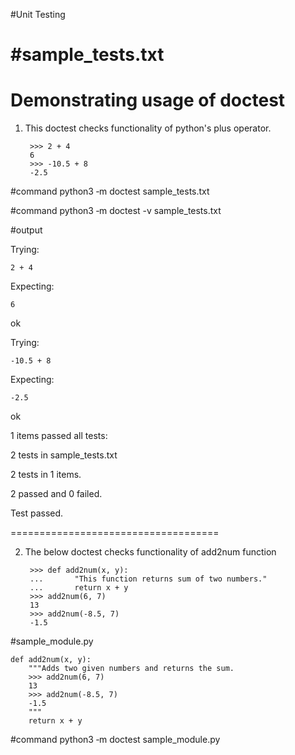 #Unit Testing

#sample_tests.txt
===============================
Demonstrating usage of doctest
===============================

1. This doctest checks functionality of  python's plus operator.

        >>> 2 + 4
        6
        >>> -10.5 + 8
        -2.5


#command
python3 ‑m doctest sample_tests.txt

#command
python3 ‑m doctest -v sample_tests.txt

#output

Trying:

    2 + 4

Expecting:

    6

ok

Trying:

    -10.5 + 8

Expecting:

    -2.5

ok

1 items passed all tests:

   2 tests in sample_tests.txt

2 tests in 1 items.

2 passed and 0 failed.

Test passed.


====================================

2. The below doctest checks functionality of add2num function

        >>> def add2num(x, y):
        ...       "This function returns sum of two numbers."
        ...       return x + y
        >>> add2num(6, 7)
        13
        >>> add2num(-8.5, 7)
        -1.5


#sample_module.py
    
    def add2num(x, y):
        """Adds two given numbers and returns the sum.
        >>> add2num(6, 7)
        13
        >>> add2num(-8.5, 7)
        -1.5
        """
        return x + y
        
#command
python3 ‑m doctest sample_module.py

